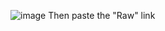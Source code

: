 ![image](https://github.com/user-attachments/assets/b3f70d55-3a65-43b0-af9b-f522e74c2e44)
Then paste the "Raw" link
